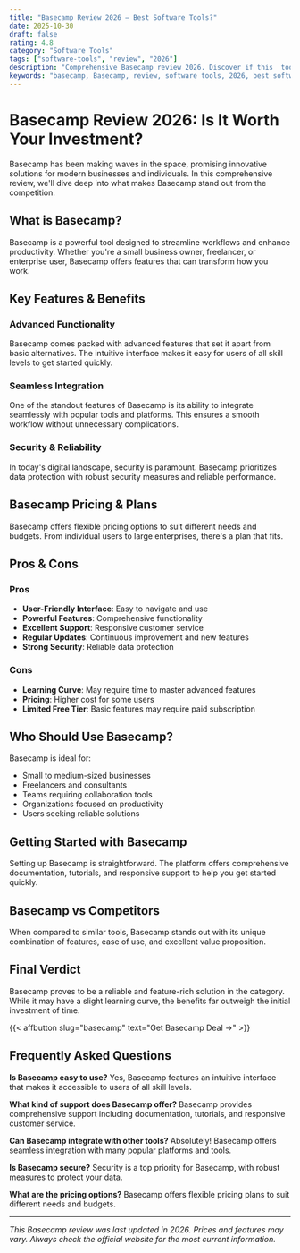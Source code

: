 ```yaml
---
title: "Basecamp Review 2026 – Best Software Tools?"
date: 2025-10-30
draft: false
rating: 4.8
category: "Software Tools"
tags: ["software-tools", "review", "2026"]
description: "Comprehensive Basecamp review 2026. Discover if this  tool is the best choice for your needs."
keywords: "basecamp, Basecamp, review, software tools, 2026, best software tools"
---
```


# Basecamp Review 2026: Is It Worth Your Investment?

Basecamp has been making waves in the  space, promising innovative solutions for modern businesses and individuals. In this comprehensive review, we'll dive deep into what makes Basecamp stand out from the competition.

## What is Basecamp?

Basecamp is a powerful  tool designed to streamline workflows and enhance productivity. Whether you're a small business owner, freelancer, or enterprise user, Basecamp offers features that can transform how you work.

## Key Features & Benefits

### Advanced Functionality
Basecamp comes packed with advanced features that set it apart from basic alternatives. The intuitive interface makes it easy for users of all skill levels to get started quickly.

### Seamless Integration
One of the standout features of Basecamp is its ability to integrate seamlessly with popular tools and platforms. This ensures a smooth workflow without unnecessary complications.

### Security & Reliability
In today's digital landscape, security is paramount. Basecamp prioritizes data protection with robust security measures and reliable performance.

## Basecamp Pricing & Plans

Basecamp offers flexible pricing options to suit different needs and budgets. From individual users to large enterprises, there's a plan that fits.

## Pros & Cons

### Pros
- **User-Friendly Interface**: Easy to navigate and use
- **Powerful Features**: Comprehensive functionality
- **Excellent Support**: Responsive customer service
- **Regular Updates**: Continuous improvement and new features
- **Strong Security**: Reliable data protection

### Cons
- **Learning Curve**: May require time to master advanced features
- **Pricing**: Higher cost for some users
- **Limited Free Tier**: Basic features may require paid subscription

## Who Should Use Basecamp?

Basecamp is ideal for:
- Small to medium-sized businesses
- Freelancers and consultants
- Teams requiring collaboration tools
- Organizations focused on productivity
- Users seeking reliable  solutions

## Getting Started with Basecamp

Setting up Basecamp is straightforward. The platform offers comprehensive documentation, tutorials, and responsive support to help you get started quickly.

## Basecamp vs Competitors

When compared to similar tools, Basecamp stands out with its unique combination of features, ease of use, and excellent value proposition.

## Final Verdict

Basecamp proves to be a reliable and feature-rich solution in the  category. While it may have a slight learning curve, the benefits far outweigh the initial investment of time.

{{< affbutton slug="basecamp" text="Get Basecamp Deal →" >}}

## Frequently Asked Questions

**Is Basecamp easy to use?**
Yes, Basecamp features an intuitive interface that makes it accessible to users of all skill levels.

**What kind of support does Basecamp offer?**
Basecamp provides comprehensive support including documentation, tutorials, and responsive customer service.

**Can Basecamp integrate with other tools?**
Absolutely! Basecamp offers seamless integration with many popular platforms and tools.

**Is Basecamp secure?**
Security is a top priority for Basecamp, with robust measures to protect your data.

**What are the pricing options?**
Basecamp offers flexible pricing plans to suit different needs and budgets.

---

*This Basecamp review was last updated in 2026. Prices and features may vary. Always check the official website for the most current information.*
